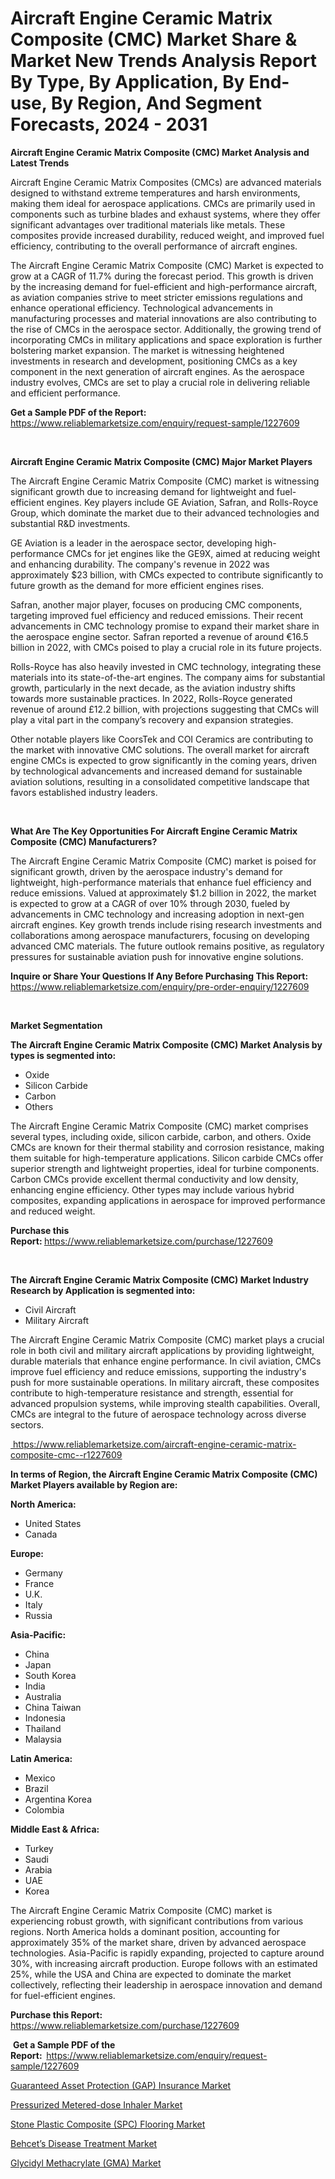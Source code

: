 <p><h1>Aircraft Engine Ceramic Matrix Composite (CMC) Market Share & Market New Trends Analysis Report By Type, By Application, By End-use, By Region, And Segment Forecasts, 2024 - 2031</h1></p><p><strong>Aircraft Engine Ceramic Matrix Composite (CMC) Market Analysis and Latest Trends</strong></p>
<p><p>Aircraft Engine Ceramic Matrix Composites (CMCs) are advanced materials designed to withstand extreme temperatures and harsh environments, making them ideal for aerospace applications. CMCs are primarily used in components such as turbine blades and exhaust systems, where they offer significant advantages over traditional materials like metals. These composites provide increased durability, reduced weight, and improved fuel efficiency, contributing to the overall performance of aircraft engines.</p><p>The Aircraft Engine Ceramic Matrix Composite (CMC) Market is expected to grow at a CAGR of 11.7% during the forecast period. This growth is driven by the increasing demand for fuel-efficient and high-performance aircraft, as aviation companies strive to meet stricter emissions regulations and enhance operational efficiency. Technological advancements in manufacturing processes and material innovations are also contributing to the rise of CMCs in the aerospace sector. Additionally, the growing trend of incorporating CMCs in military applications and space exploration is further bolstering market expansion. The market is witnessing heightened investments in research and development, positioning CMCs as a key component in the next generation of aircraft engines. As the aerospace industry evolves, CMCs are set to play a crucial role in delivering reliable and efficient performance.</p></p>
<p><strong>Get a Sample PDF of the Report:&nbsp;</strong> <a href="https://www.reliablemarketsize.com/enquiry/request-sample/1227609?utm_campaign=1131&utm_medium=2&utm_source=Github&utm_content=ia&utm_term=15102024&utm_id=aircraft-engine-ceramic-matrix-composite-cmc">https://www.reliablemarketsize.com/enquiry/request-sample/1227609</a></p>
<p>&nbsp;</p>
<p><strong>Aircraft Engine Ceramic Matrix Composite (CMC) Major Market Players</strong></p>
<p><p>The Aircraft Engine Ceramic Matrix Composite (CMC) market is witnessing significant growth due to increasing demand for lightweight and fuel-efficient engines. Key players include GE Aviation, Safran, and Rolls-Royce Group, which dominate the market due to their advanced technologies and substantial R&D investments.</p><p>GE Aviation is a leader in the aerospace sector, developing high-performance CMCs for jet engines like the GE9X, aimed at reducing weight and enhancing durability. The company's revenue in 2022 was approximately $23 billion, with CMCs expected to contribute significantly to future growth as the demand for more efficient engines rises.</p><p>Safran, another major player, focuses on producing CMC components, targeting improved fuel efficiency and reduced emissions. Their recent advancements in CMC technology promise to expand their market share in the aerospace engine sector. Safran reported a revenue of around €16.5 billion in 2022, with CMCs poised to play a crucial role in its future projects.</p><p>Rolls-Royce has also heavily invested in CMC technology, integrating these materials into its state-of-the-art engines. The company aims for substantial growth, particularly in the next decade, as the aviation industry shifts towards more sustainable practices. In 2022, Rolls-Royce generated revenue of around £12.2 billion, with projections suggesting that CMCs will play a vital part in the company’s recovery and expansion strategies.</p><p>Other notable players like CoorsTek and COI Ceramics are contributing to the market with innovative CMC solutions. The overall market for aircraft engine CMCs is expected to grow significantly in the coming years, driven by technological advancements and increased demand for sustainable aviation solutions, resulting in a consolidated competitive landscape that favors established industry leaders.</p></p>
<p>&nbsp;</p>
<p><strong>What Are The Key Opportunities For Aircraft Engine Ceramic Matrix Composite (CMC) Manufacturers?</strong></p>
<p><p>The Aircraft Engine Ceramic Matrix Composite (CMC) market is poised for significant growth, driven by the aerospace industry's demand for lightweight, high-performance materials that enhance fuel efficiency and reduce emissions. Valued at approximately $1.2 billion in 2022, the market is expected to grow at a CAGR of over 10% through 2030, fueled by advancements in CMC technology and increasing adoption in next-gen aircraft engines. Key growth trends include rising research investments and collaborations among aerospace manufacturers, focusing on developing advanced CMC materials. The future outlook remains positive, as regulatory pressures for sustainable aviation push for innovative engine solutions.</p></p>
<p><strong>Inquire or Share Your Questions If Any Before Purchasing This Report:</strong> <a href="https://www.reliablemarketsize.com/enquiry/pre-order-enquiry/1227609?utm_campaign=1131&utm_medium=2&utm_source=Github&utm_content=ia&utm_term=15102024&utm_id=aircraft-engine-ceramic-matrix-composite-cmc">https://www.reliablemarketsize.com/enquiry/pre-order-enquiry/1227609</a></p>
<p>&nbsp;</p>
<p><strong>Market Segmentation</strong></p>
<p><strong>The Aircraft Engine Ceramic Matrix Composite (CMC) Market Analysis by types is segmented into:</strong></p>
<p><ul><li>Oxide</li><li>Silicon Carbide</li><li>Carbon</li><li>Others</li></ul></p>
<p><p>The Aircraft Engine Ceramic Matrix Composite (CMC) market comprises several types, including oxide, silicon carbide, carbon, and others. Oxide CMCs are known for their thermal stability and corrosion resistance, making them suitable for high-temperature applications. Silicon carbide CMCs offer superior strength and lightweight properties, ideal for turbine components. Carbon CMCs provide excellent thermal conductivity and low density, enhancing engine efficiency. Other types may include various hybrid composites, expanding applications in aerospace for improved performance and reduced weight.</p></p>
<p><strong>Purchase this Report:&nbsp;</strong><a href="https://www.reliablemarketsize.com/purchase/1227609?utm_campaign=1131&utm_medium=2&utm_source=Github&utm_content=ia&utm_term=15102024&utm_id=aircraft-engine-ceramic-matrix-composite-cmc">https://www.reliablemarketsize.com/purchase/1227609</a></p>
<p>&nbsp;</p>
<p><strong>The Aircraft Engine Ceramic Matrix Composite (CMC) Market Industry Research by Application is segmented into:</strong></p>
<p><ul><li>Civil Aircraft</li><li>Military Aircraft</li></ul></p>
<p><p>The Aircraft Engine Ceramic Matrix Composite (CMC) market plays a crucial role in both civil and military aircraft applications by providing lightweight, durable materials that enhance engine performance. In civil aviation, CMCs improve fuel efficiency and reduce emissions, supporting the industry's push for more sustainable operations. In military aircraft, these composites contribute to high-temperature resistance and strength, essential for advanced propulsion systems, while improving stealth capabilities. Overall, CMCs are integral to the future of aerospace technology across diverse sectors.</p></p>
<p><a href="https://www.reliablemarketsize.com/aircraft-engine-ceramic-matrix-composite-cmc--r1227609?utm_campaign=1131&utm_medium=2&utm_source=Github&utm_content=ia&utm_term=15102024&utm_id=aircraft-engine-ceramic-matrix-composite-cmc">&nbsp;https://www.reliablemarketsize.com/aircraft-engine-ceramic-matrix-composite-cmc--r1227609</a></p>
<p><strong>In terms of Region, the Aircraft Engine Ceramic Matrix Composite (CMC) Market Players available by Region are:</strong></p>
<p>
    <p> <strong> North America: </strong>
        <ul>
            <li>United States</li>
            <li>Canada</li>
        </ul>
        </p> 
    <p> <strong> Europe: </strong>
        <ul>
            <li>Germany</li>
            <li>France</li>
            <li>U.K.</li>
            <li>Italy</li>
            <li>Russia</li>
        </ul>
        </p> 
    <p> <strong> Asia-Pacific: </strong>
        <ul>
            <li>China</li>
            <li>Japan</li>
            <li>South Korea</li>
            <li>India</li>
            <li>Australia</li>
            <li>China Taiwan</li>
            <li>Indonesia</li>
            <li>Thailand</li>
            <li>Malaysia</li>
        </ul>
        </p> 
    <p> <strong> Latin America: </strong>
        <ul>
            <li>Mexico</li>
            <li>Brazil</li>
            <li>Argentina Korea</li>
            <li>Colombia</li>
        </ul>
        </p> 
    <p> <strong> Middle East & Africa: </strong>
        <ul>
            <li>Turkey</li>
            <li>Saudi</li>
            <li>Arabia</li>
            <li>UAE</li>
            <li>Korea</li>
        </ul>
    </p>
    </p>
<p><p>The Aircraft Engine Ceramic Matrix Composite (CMC) market is experiencing robust growth, with significant contributions from various regions. North America holds a dominant position, accounting for approximately 35% of the market share, driven by advanced aerospace technologies. Asia-Pacific is rapidly expanding, projected to capture around 30%, with increasing aircraft production. Europe follows with an estimated 25%, while the USA and China are expected to dominate the market collectively, reflecting their leadership in aerospace innovation and demand for fuel-efficient engines.</p></p>
<p><strong>Purchase this Report: </strong><a href="https://www.reliablemarketsize.com/purchase/1227609?utm_campaign=1131&utm_medium=2&utm_source=Github&utm_content=ia&utm_term=15102024&utm_id=aircraft-engine-ceramic-matrix-composite-cmc">https://www.reliablemarketsize.com/purchase/1227609</a></p>
<p>&nbsp;<strong>Get a Sample PDF of the Report:&nbsp;&nbsp;</strong><a href="https://www.reliablemarketsize.com/enquiry/request-sample/1227609?utm_campaign=1131&utm_medium=2&utm_source=Github&utm_content=ia&utm_term=15102024&utm_id=aircraft-engine-ceramic-matrix-composite-cmc">https://www.reliablemarketsize.com/enquiry/request-sample/1227609</a></p>
<p><strong></strong></p>
<p><p><a href="https://www.linkedin.com/pulse/guaranteed-asset-protection-gap-insurance-market-size-share-wi8wc?utm_campaign=1131&utm_medium=2&utm_source=Github&utm_content=ia&utm_term=15102024&utm_id=aircraft-engine-ceramic-matrix-composite-cmc">Guaranteed Asset Protection (GAP) Insurance Market</a></p><p><a href="https://github.com/nekolalrclippo/Market-Research-Report-List-1/blob/main/pressurized-metered-dose-inhaler-market.md?utm_campaign=1131&utm_medium=2&utm_source=Github&utm_content=ia&utm_term=15102024&utm_id=aircraft-engine-ceramic-matrix-composite-cmc">Pressurized Metered-dose Inhaler Market</a></p><p><a href="https://www.linkedin.com/pulse/disruption-innovation-stone-plastic-composite-spc-flooring-lyt9f?trk=public_post_embed_feed-article-content&utm_campaign=1131&utm_medium=2&utm_source=Github&utm_content=ia&utm_term=15102024&utm_id=aircraft-engine-ceramic-matrix-composite-cmc">Stone Plastic Composite (SPC) Flooring Market</a></p><p><a href="https://github.com/cecilebbruhter/Market-Research-Report-List-1/blob/main/behcets-disease-treatment-market.md?utm_campaign=1131&utm_medium=2&utm_source=Github&utm_content=ia&utm_term=15102024&utm_id=aircraft-engine-ceramic-matrix-composite-cmc">Behcet’s Disease Treatment Market</a></p><p><a href="https://www.linkedin.com/pulse/influencing-factors-glycidyl-methacrylate-gma-market-insights-odedf?trk=public_post_embed_feed-article-content&utm_campaign=1131&utm_medium=2&utm_source=Github&utm_content=ia&utm_term=15102024&utm_id=aircraft-engine-ceramic-matrix-composite-cmc">Glycidyl Methacrylate (GMA) Market</a></p></p>